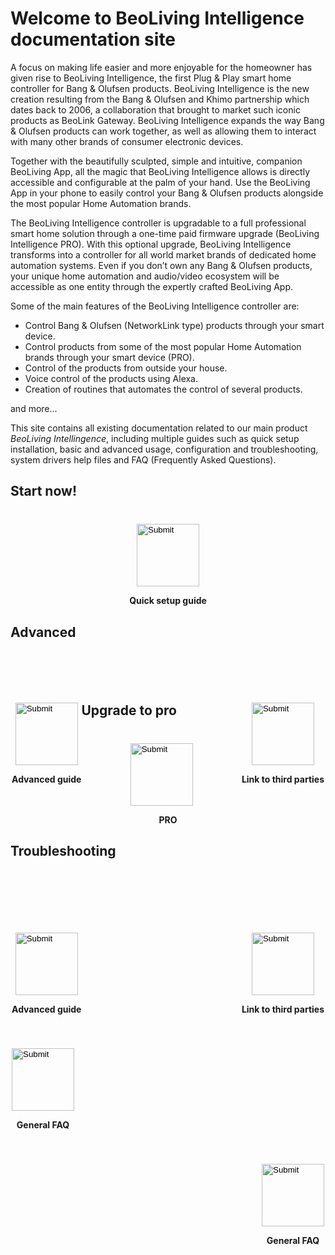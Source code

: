 # Welcome to BeoLiving Intelligence documentation site

A focus on making life easier and more enjoyable for the homeowner has given rise to BeoLiving Intelligence, the first Plug & Play smart home controller for Bang & Olufsen products. BeoLiving Intelligence is the new creation resulting from the Bang & Olufsen and Khimo partnership which dates back to 2006, a collaboration that brought to market such iconic products as BeoLink Gateway. BeoLiving Intelligence expands the way Bang & Olufsen products can work together, as well as allowing them to interact with many other brands of consumer electronic devices.

Together with the beautifully sculpted, simple and intuitive, companion BeoLiving App, all the magic that BeoLiving Intelligence allows is directly accessible and configurable at the palm of your hand. Use the BeoLiving App in your phone to easily control your Bang & Olufsen products alongside the most popular Home Automation brands.

The BeoLiving Intelligence controller is upgradable to a full professional smart home solution through a one-time paid firmware upgrade (BeoLiving Intelligence PRO). With this optional upgrade, BeoLiving Intelligence transforms into a controller for all world market brands of dedicated home automation systems. Even if you don’t own any Bang & Olufsen products, your unique home automation and audio/video ecosystem will be accessible as one entity through the expertly crafted BeoLiving App.

Some of the main features of the BeoLiving Intelligence controller are:

   + Control Bang & Olufsen (NetworkLink type) products through your smart device.
   + Control products from some of the most popular Home Automation brands through your smart device (PRO).
   + Control of the products from outside your house.
   + Voice control of the products using Alexa.
   + Creation of routines that automates the control of several products.

and more…

This site contains all existing documentation related to our main product _BeoLiving Intellingence_, including multiple guides such as quick setup 
installation, basic and advanced usage, configuration and troubleshooting, system drivers help files and FAQ (Frequently Asked Questions).

## Start now!

<div style="margin:auto; width: 500px; margin-top: 40px">
 <div style="float:center">
   <div align="center">
     <input type="image" src="icons/faq.png" height="100px" onclick="location.href='https://ik-avi.github.io/doctest/bli-guides/bli-faq.html'"/>
   </div>
   <p align="center"><strong>Quick setup guide</strong></p>
 </div>
</div>
 
## Advanced

<div style="margin:auto; width: 500px; margin-top: 100px">
  <div style="float:left">
   <div align="center">
    <input type="image" src="icons/guides.png" height="100px" onclick="location.href='https://ik-avi.github.io/doctest/bli-guides/'"/>
    </div>
   <p align="center"><strong>Advanced guide</strong></p>
   </div>

  <div style="float:right">
   <div align="center">
    <input type="image" src="icons/systems.png" height="100px" onclick="location.href='https://ik-avi.github.io/doctest/bli-help-files/drivers/main.html'"/>
    </div>
  <p align="center"><strong>Link to third parties</strong></p>
  </div>
</div>
 
## Upgrade to pro
  
<div style="margin:auto; width: 500px; margin-top: 40px">
   <div style="float:center">
    <div align="center">
     <input type="image" src="icons/faq.png" height="100px" onclick="location.href='https://ik-avi.github.io/doctest/bli-guides/bli-faq.html'"/>
    </div>
    <p align="center"><strong>PRO</strong></p>
   </div>
</div>
  
  
## Troubleshooting
  
<div style="display:flex; flex-direction: column">
   <div style="margin:auto; width: 500px; margin-top: 100px">
      <div style="float:left">
         <div align="center">
            <input type="image" src="icons/guides.png" height="100px" onclick="location.href='https://ik-avi.github.io/doctest/bli-guides/'"/>
         </div>
         <p align="center"><strong>Advanced guide</strong></p>
      </div>
      <div style="float:right">
         <div align="center">
            <input type="image" src="icons/systems.png" height="100px" onclick="location.href='https://ik-avi.github.io/doctest/bli-help-files/drivers/main.html'"/>
         </div>
         <p align="center"><strong>Link to third parties</strong></p>
      </div>
   </div>
   <div style="margin:auto; width: 500px; margin-top: 40px">
      <div style="float:left">
         <div align="center">
            <input type="image" src="icons/faq.png" height="100px" onclick="location.href='https://ik-avi.github.io/doctest/bli-guides/bli-faq.html'"/>
         </div>
         <p align="center"><strong>General FAQ</strong></p>
      </div>
   </div>
   <div style="margin:auto; width: 500px; margin-top: 40px">
      <div style="float:right">
         <div align="center">
            <input type="image" src="icons/faq.png" height="100px" onclick="location.href='https://ik-avi.github.io/doctest/bli-guides/bli-faq.html'"/>
         </div>
         <p align="center"><strong>General FAQ</strong></p>
      </div>
   </div> 
</div>
  
  


